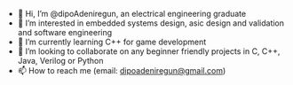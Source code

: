 - 👋 Hi, I’m @dipoAdeniregun, an electrical engineering graduate
- 👀 I’m interested in embedded systems design, asic design and validation and software engineering
- 🌱 I’m currently learning C++ for game development
- 💞️ I’m looking to collaborate on any beginner friendly projects in C, C++, Java, Verilog or Python
- 📫 How to reach me (email: dipoadeniregun@gmail.com)

<!---
dipoAdeniregun/dipoAdeniregun is a ✨ special ✨ repository because its `README.md` (this file) appears on your GitHub profile.
You can click the Preview link to take a look at your changes.
--->
